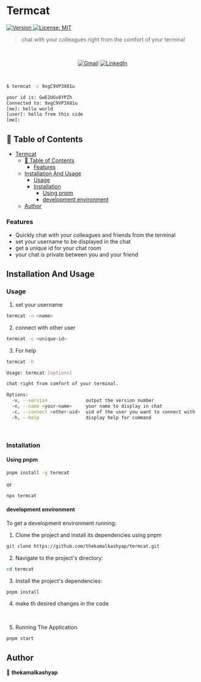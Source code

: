 # Termcat

<p>
  <a href="https://www.npmjs.com/package/termcat" target="_blank">
    <img alt="Version" src="https://img.shields.io/npm/v/termcat.svg">
  </a>
  <a href="#" target="_blank">
    <img alt="License: MIT" src="https://img.shields.io/badge/License-MIT-yellow.svg" />
  </a>
</p>

> chat with your colleagues right from the comfort of your terminal

<br/>

  <div align="center">

<a href='mailto:iamkamalkumar@proton.me'>![Gmail](https://img.shields.io/badge/Gmail-D14836?style=for-the-badge&logo=gmail&logoColor=white)</a> <a href='https://www.linkedin.com/in/thekamalkashyap'>![LinkedIn](https://img.shields.io/badge/linkedin-%230077B5.svg?style=for-the-badge&logo=linkedin&logoColor=white)</a>

</div>

<br/>

```sh
$ termcat -c 9xgC9VP3X81u

your id is: GwE2UGv8YPZh
Connected to: 9xgC9VP3X81u
[me]: hello world
[user]: hello from this side
[me]:
```

## 📑 Table of Contents

- [Termcat](#termcat)
  - [📑 Table of Contents](#-table-of-contents)
    - [Features](#features)
  - [Installation And Usage](#installation-and-usage)
    - [Usage](#usage)
    - [Installation](#installation)
      - [Using pnpm](#using-pnpm)
      - [development environment](#development-environment)
  - [Author](#author)

### Features

- Quickly chat with your colleagues and friends from the terminal
- set your username to be displayed in the chat
- get a unique id for your chat room
- your chat is private between you and your friend

## Installation And Usage

### Usage

1. set your username

```sh
termcat -n <name>
```

2. connect with other user

```sh
termcat -c <unique-id>
```

3. For help

```sh
termcat -h

Usage: termcat [options]

chat right from comfort of your terminal.

Options:
  -v, --version              output the version number
  -n, --name <your-name>     your name to display in chat
  -c, --connect <other-uid>  uid of the user you want to connect with
  -h, --help                 display help for command

```

<br/>

### Installation

#### Using pnpm

```sh
pnpm install -g termcat
```

or

```sh
npx termcat
```

#### development environment

To get a development environment running:

1. Clone the project and install its dependencies using pnpm

```sh
git clone https://github.com/thekamalkashyap/termcat.git
```

2. Navigate to the project's directory:

```sh
cd termcat
```

3. Install the project's dependencies:

```sh
pnpm install
```

4. make th desired changes in the code

<br/>

5. Running The Application

```sh
pnpm start
```

## Author

👤 **thekamalkashyap**
